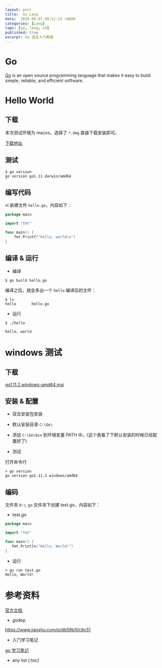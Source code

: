 ```yaml
---
layout: post
title:  Go Lang
date:  2018-09-07 09:51:23 +0800
categories: [Lang]
tags: [go, lang, sh]
published: true
excerpt: Go 语言入门教程
---
```


# Go

[Go](https://golang.org/) is an open source programming language that makes it easy to build simple, reliable, and efficient software.

# Hello World

## 下载

本次测试环境为 macos，选择了 `*.dmg` 直接下载安装即可。

[下载地址](https://go.dev/dl/)

## 测试

```
$ go version
go version go1.11 darwin/amd64
```

## 编写代码

vi 新建文件 `hello.go`，内容如下：

```go
package main

import "fmt"

func main() {
	fmt.Printf("hello, world\n")
}
```

## 编译 & 运行

- 编译

```
$ go build hello.go
```

编译之后，就会多出一个 `hello` 编译后的文件：

```
$ ls
hello		hello.go
```

- 运行

```
$ ./hello

hello, world
```

# windows 测试

## 下载

[go1.11.2.windows-amd64.msi](https://golang.org/doc/install?download=go1.11.2.windows-amd64.msi)

## 安装 & 配置

- 双击安装包安装

- 默认安装目录 `C:\Go\`

- 添加 `C:\Go\bin` 到环境变量 PATH 中。(这个我看了下默认安装的时候已经配置好了)

- 测试

打开命令行

```
> go version
go version go1.11.2 windows/amd64
```

## 编码

文件夹 `D:\_go` 文件夹下创建 test.go，内容如下：

- test.go

```go
package main

import "fmt"

func main() {
   fmt.Println("Hello, World!")
}
```

- 运行

```
> go run test.go
Hello, World!
```

# 参考资料

[官方文档](https://golang.org/doc/install)

- godep

https://www.jianshu.com/p/db59b10c8c51

- 入门学习笔记

[go 学习笔记](http://howistart.org/posts/go/1/)

* any list
{:toc}
